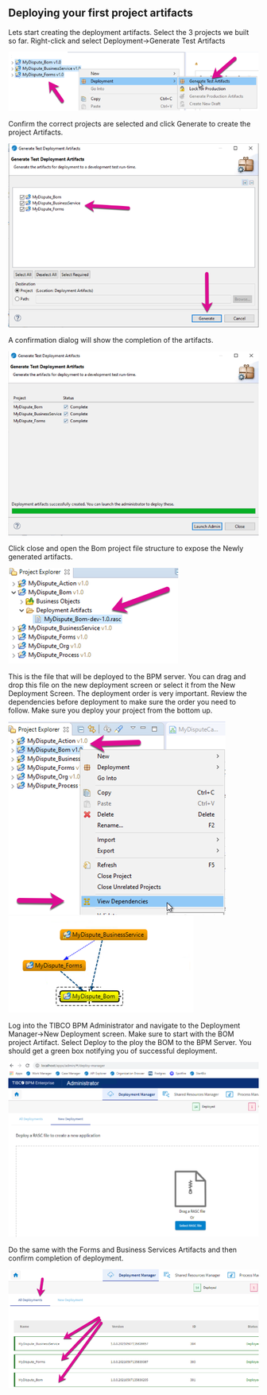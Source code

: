 ## Deploying your first project artifacts

Lets start creating the deployment artifacts. Select the 3 projects we built so far.
Right-click and select Deployment->Generate Test Artifacts

![forms_project](images/Deployment/1.png)

Confirm the correct projects are selected and click Generate to create the project Artifacts.

![forms_project](images/Deployment/2.png)

A confirmation dialog will show the completion of the artifacts.

![forms_project](images/Deployment/3.png)

Click close and open the Bom project file structure to expose the Newly generated artifacts.

![forms_project](images/Deployment/4.png)

This is the file that will be deployed to the BPM server. You can drag and drop this file on the new deployment screen or select it from the New Deployment Screen.
The deployment order is very important. Review the dependencies before deployment to make sure the order you need to follow. Make sure you deploy your project from the bottom up.

![forms_project](images/Deployment/6.png)
![forms_project](images/Deployment/7.png)


Log into the TIBCO BPM Administrator and navigate to the Deployment Manager->New Deployment screen.
Make sure to start with the BOM project Artifact. Select Deploy to the ploy the BOM to the BPM Server. You should get a green box notifying you of successful deployment.

![forms_project](images/Deployment/5.png)

Do the same with the Forms and Business Services Artifacts and then confirm completion of deployment.

![forms_project](images/Deployment/8.png)
